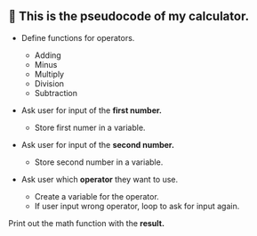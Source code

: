 ## :book: This is the pseudocode of my calculator.

- Define functions for operators.
    - Adding
    - Minus
    - Multiply
    - Division
    - Subtraction

- Ask user for input of the **first number.**
    - Store first numer in a variable.
- Ask user for input of the **second number.**
    - Store second number in a variable.

- Ask user which **operator** they want to use.
    - Create a variable for the operator.
    - If user input wrong operator, loop to ask for input again.

Print out the math function with the **result.**